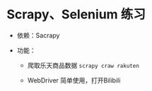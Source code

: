 # Scrapy、Selenium 练习

- 依赖：Sacrapy

- 功能：
  - 爬取乐天商品数据
    `scrapy craw rakuten`
    
  - WebDriver 简单使用，打开Bilibili

